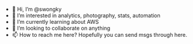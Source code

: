 - 👋 Hi, I’m @swongky
- 👀 I’m interested in analytics, photography, stats, automation
- 🌱 I’m currently learning about AWS
- 💞️ I’m looking to collaborate on anything
- 📫 How to reach me here? Hopefully you can send msgs through here.

<!---
swongky/swongky is a ✨ special ✨ repository because its `README.md` (this file) appears on your GitHub profile.
You can click the Preview link to take a look at your changes.
--->
